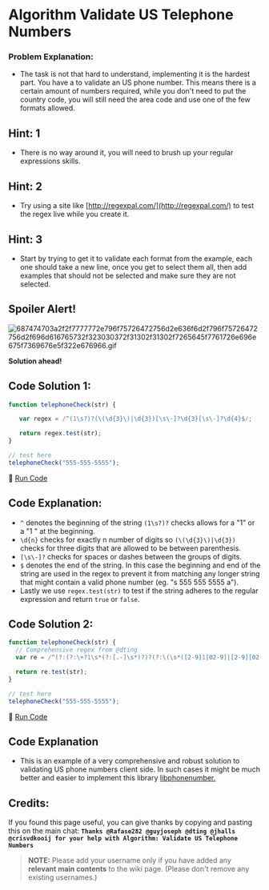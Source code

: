 # Algorithm Validate US Telephone Numbers

### Problem Explanation:

- The task is not that hard to understand, implementing it is the hardest part. You have a to validate an US phone number. This means there is a certain amount of numbers required, while you don't need to put the country code, you will still need the area code and use one of the few formats allowed.

## Hint: 1

- There is no way around it, you will need to brush up your regular expressions skills.

## Hint: 2

- Try using a site like [http://regexpal.com/](http://regexpal.com/) to test the regex live while you create it.

## Hint: 3

- Start by trying to get it to validate each format from the example, each one should take a new line, once you get to select them all, then add examples that should not be selected and make sure they are not selected.

## Spoiler Alert!

![687474703a2f2f7777772e796f75726472756d2e636f6d2f796f75726472756d2f696d616765732f323030372f31302f31302f7265645f7761726e696e675f7369676e5f322e676966.gif](https://files.gitter.im/FreeCodeCamp/Wiki/nlOm/thumb/687474703a2f2f7777772e796f75726472756d2e636f6d2f796f75726472756d2f696d616765732f323030372f31302f31302f7265645f7761726e696e675f7369676e5f322e676966.gif)

**Solution ahead!**

## Code Solution 1:

```javascript
function telephoneCheck(str) {

   var regex = /^(1\s?)?(\(\d{3}\)|\d{3})[\s\-]?\d{3}[\s\-]?\d{4}$/;

   return regex.test(str);
}

// test here
telephoneCheck("555-555-5555");
```

:rocket: [Run Code](https://repl.it/CLo9/0)

## Code Explanation:

- `^` denotes the beginning of the string `(1\s?)?` checks allows for a "1" or a "1 " at the beginning.
- `\d{n}` checks for exactly n number of digits so `(\(\d{3}\)|\d{3})` checks for three digits that are allowed to be between parenthesis.
- `[\s\-]?` checks for spaces or dashes between the groups of digits.
- `$` denotes the end of the string. In this case the beginning and end of the string are used in the regex to prevent it from matching any longer string that might contain a valid phone number (eg. "s 555 555 5555 a").
- Lastly we use `regex.test(str)` to test if the string adheres to the regular expression and return `true` or `false`.

## Code Solution 2:

```javascript
function telephoneCheck(str) {
  // Comprehensive regex from @dting 
  var re = /^(?:(?:\+?1\s*(?:[.-]\s*)?)?(?:\(\s*([2-9]1[02-9]|[2-9][02-8]1|[2-9][02-8][02-9])\s*\)|([2-9]1[02-9]|[2-9][02-8]1|[2-9][02-8][02-9]))\s*(?:[.-]\s*)?)?([2-9]1[02-9]|[2-9][02-9]1|[2-9][02-9]{2})\s*(?:[.-]\s*)?([0-9]{4})$/;

  return re.test(str);
}

// test here
telephoneCheck("555-555-5555");
```

:rocket: [Run Code](https://repl.it/CLoa/0)

## Code Explanation

- This is an example of a very comprehensive and robust solution to validating US phone numbers client side. In such cases it might be much better and easier to implement this library [libphonenumber.](https://github.com/googlei18n/libphonenumber)

## Credits:

If you found this page useful, you can give thanks by copying and pasting this on the main chat: **`Thanks @Rafase282 @guyjoseph @dting @jhalls @crisvdkooij for your help with Algorithm: Validate US Telephone Numbers`**

> **NOTE:** Please add your username only if you have added any **relevant main contents** to the wiki page. (Please don't remove any existing usernames.)
